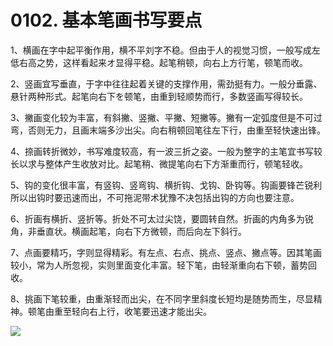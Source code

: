 # 0102. 基本笔画书写要点

1、横画在字中起平衡作用，横不平刘字不稳。但由于人的视觉习惯，一般写成左低右高之势，这样看起来オ显得平稳。起笔稍顿，向右上方行笔，顿笔而收。

2、竖画宜写垂直，于字中往往起着关键的支撑作用，需劲挺有力。一般分垂露、悬针两种形式。起笔向右下を顿笔，由重到轻顺势而行，多数竖画写得较长。

3、撇画变化较为丰富，有斜撇、竖撇、平撇、短撇等。撇有一定弧度但是不可过弯，否则无力，且画末端多沙出尖。向右稍顿回笔往左下行，由重至轻快速出锋。

4、捺画转折微妙，书写难度较高，有一波三折之姿。一般为整字的主笔宜书写较长以求与整体产生收放对比。起笔稍、微提笔向右下方渐重而行，顿笔轻收。

5、钩的变化很丰富，有竖钩、竖弯钩、横折钩、戈钩、卧钩等。钩画要锋芒锐利所以出钩时要迅速而出，不可拖泥带术犹豫不决包括出钩的方向也要注意。

6、折画有横折、竖折等。折处不可太过尖饶，要圆转自然。折画的内角多为锐角，非垂直状。横画起笔，向右下方微顿，而后向左下斜行。

7、点画要精巧，字则显得精彩。有左点、右点、挑点、竖点、撇点等。因其笔画较小，常为人所忽视，实则里面变化丰富。轻下笔，由轻渐重向右下顿，蓄势回收。

8、挑画下笔较重，由重渐轻而出尖，在不同字里斜度长短均是随势而生，尽显精神。顿笔由重至轻向右上行，收笔要迅速才能出尖。

![](https://raw.githubusercontent.com/dalong0514/selfstudy/master/图片链接/碎片图片/2019017.PNG)